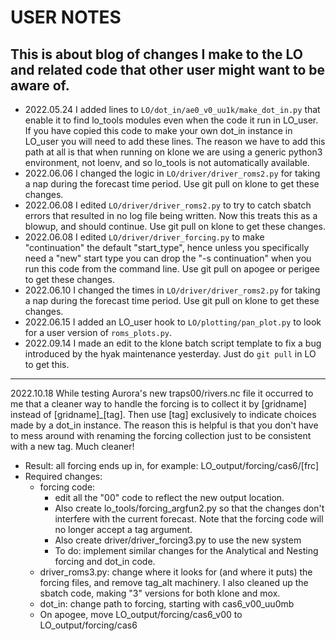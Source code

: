 # USER NOTES

## This is about blog of changes I make to the LO and related code that other user might want to be aware of.

- 2022.05.24 I added lines to `LO/dot_in/ae0_v0_uu1k/make_dot_in.py` that enable it to find lo_tools modules even when the code it run in LO_user. If you have copied this code to make your own dot_in instance in LO_user you will need to add these lines. The reason we have to add this path at all is that when running on klone we are using a generic python3 environment, not loenv, and so lo_tools is not automatically available.
- 2022.06.06 I changed the logic in `LO/driver/driver_roms2.py` for taking a nap during the forecast time period. Use git pull on klone to get these changes.
- 2022.06.08 I edited `LO/driver/driver_roms2.py` to try to catch sbatch errors that resulted in no log file being written.  Now this treats this as a blowup, and should continue. Use git pull on klone to get these changes.
- 2022.06.08 I edited `LO/driver/driver_forcing.py` to make "continuation" the default "start_type", hence unless you specifically need a "new" start type you can drop the "-s continuation" when you run this code from the command line. Use git pull on apogee or perigee to get these changes.
- 2022.06.10 I changed the times in `LO/driver/driver_roms2.py` for taking a nap during the forecast time period. Use git pull on klone to get these changes.
- 2022.06.15 I added an LO_user hook to `LO/plotting/pan_plot.py` to look for a user version of `roms_plots.py`.
- 2022.09.14 I made an edit to the klone batch script template to fix a bug introduced by the hyak maintenance yesterday. Just do `git pull` in LO to get this.

---

2022.10.18 While testing Aurora's new traps00/rivers.nc file it occurred to me that a cleaner way to handle the forcing is to collect it by [gridname] instead of [gridname]_[tag]. Then use [tag] exclusively to indicate choices made by a dot_in instance. The reason this is helpful is that you don't have to mess around with renaming the forcing collection just to be consistent with a new tag. Much cleaner!
- Result: all forcing ends up in, for example: LO_output/forcing/cas6/[frc]
- Required changes:
	- forcing code:
		- edit all the "00" code to reflect the new output location.
		- Also create lo_tools/forcing_argfun2.py so that the changes don't interfere with the current forecast. Note that the forcing code will no longer accept a tag argument.
		- Also create driver/driver_forcing3.py to use the new system
		- To do: implement similar changes for the Analytical and Nesting forcing and dot_in code.
	- driver_roms3.py: change where it looks for (and where it puts) the forcing files, and remove tag_alt machinery. I also cleaned up the sbatch code, making "3" versions for both klone and mox.
	- dot_in: change path to forcing, starting with cas6_v00_uu0mb
	- On apogee, move LO_output/forcing/cas6_v00 to LO_output/forcing/cas6
